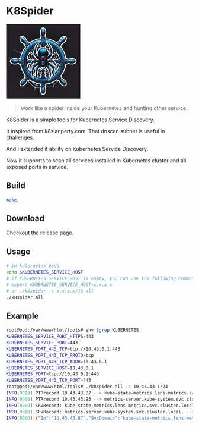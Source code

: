 # K8Spider 

<img src="./K8spider.webp" width="200px">

> work like a spider inside your Kubernetes and hunting other service.

K8Spider is a simple tools for Kubernetes Service Discovery. 

It inspired from k8slanparty.com. That dnscan subnet is useful in challenges.

And I extended it ability on Kubernetes Service Discovery.

Now it supports to scan all services installed in Kubernetes cluster and all exposed ports in service. 

## Build

```bash
make 
```

## Download 

Checkout the release page. 

## Usage

```bash
# in kubernetes pods
echo $KUBERNETES_SERVICE_HOST
# if KUBERNETES_SERVICE_HOST is empty, you can use the following command to set it.
# export KUBERNETES_SERVICE_HOST=x.x.x.x
# or ./k8spider -c x.x.x.x/16 all
./k8spider all
```

## Example

```bash
root@pod:/var/www/html/tools# env |grep KUBERNETES
KUBERNETES_SERVICE_PORT_HTTPS=443
KUBERNETES_SERVICE_PORT=443
KUBERNETES_PORT_443_TCP=tcp://10.43.0.1:443
KUBERNETES_PORT_443_TCP_PROTO=tcp
KUBERNETES_PORT_443_TCP_ADDR=10.43.0.1
KUBERNETES_SERVICE_HOST=10.43.0.1
KUBERNETES_PORT=tcp://10.43.0.1:443
KUBERNETES_PORT_443_TCP_PORT=443
root@pod:/var/www/html/tools# ./k8spider all -c 10.43.43.1/24
INFO[0000] PTRrecord 10.43.43.87 --> kube-state-metrics.lens-metrics.svc.cluster.local. 
INFO[0000] PTRrecord 10.43.43.93 --> metrics-server.kube-system.svc.cluster.local. 
INFO[0000] SRVRecord: kube-state-metrics.lens-metrics.svc.cluster.local. --> kube-state-metrics.lens-metrics.svc.cluster.local.:8080 
INFO[0000] SRVRecord: metrics-server.kube-system.svc.cluster.local. --> metrics-server.kube-system.svc.cluster.local.:443 
INFO[0000] {"Ip":"10.43.43.87","SvcDomain":"kube-state-metrics.lens-metrics.svc.cluster.local.","SrvRecords":[{"Cname":"kube-state-metrics.lens-metrics.svc.cluster.local.","Srv":[{"Target":"kube-state-metrics.lens-metrics.svc.cluster.local.","Port":8080,"Priority":0,"Weight":100}]}]} 
```



